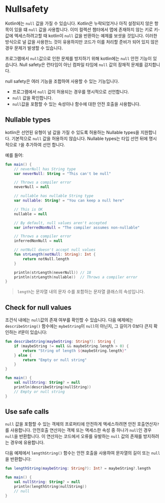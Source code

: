 # Nullsafety

Kotlin에는 `null` 값을 가질 수 있습니다. Kotlin은 누락되었거나 아직 설정되지 않은 항목이 있을 떄 `null` 값을 사용합니다. 이미 컬렉션 챔터에서 맵에 존재하지 않는 키로 키-값에 엑세스하려고할 때 kotlin이 `null` 값을 반환하는 예제를 보셧을 것입니다. 이러한 방식으로 널 값을 사용한느 것이 유용하지만 코드가 이를 처리할 준비가 되어 있지 않은 경우 문제가 발생할 수 있습니다.

프로그램에서 `null`값으로 인한 문제를 방지하기 위해 kotlin에는 `null` 안전 기능이 있습니다. Null safety은 런타임이 아닌 컴파일 타임에 `null` 값의 잠재적 문제를 감지합니다.

null safety은 여러 기능을 조합하여 사용할 수 있는 기능입니다.

- 프로그램에서 `null` 값이 허용되는 경우를 명시적으로 선언합니다.
- `null` 값을 확인합니다.
- `null`값을 포함할 수 있는 속성이나 함수에 대한 안전 호출을 사용합니다.

## Nullable types

kotlin은 선언된 유형이 널 값을 가질 수 있도록 허용하는 Nullable types을 지원합니다. 기본적으로 `null` 값을 허용하지 않습니다. Nullable types는 타입 선언 뒤에 명시적으로 `?`을 추가하여 선언 합니다.

예를 들어:
```kotlin
fun main() {
    // neverNull has String type
    var neverNull: String = "This can't be null"

    // Throws a compiler error
    neverNull = null

    // nullable has nullable String type
    var nullable: String? = "You can keep a null here"

    // This is OK
    nullable = null

    // By default, null values aren't accepted
    var inferredNonNull = "The compiler assumes non-nullable"

    // Throws a compiler error
    inferredNonNull = null

    // notNull doesn't accept null values
    fun strLength(notNull: String): Int {                 
        return notNull.length
    }

    println(strLength(neverNull)) // 18
    println(strLength(nullable))  // Throws a compiler error
}
```
> `length`는 문자열 내의 문자 수를 포함하는 문자열 클래스의 속성입니다.

## Check for null values

조건식 내에는 `null`값의 존재 여부를 확인할 수 있습니다. 다음 예제에는 `describeString()` 함수에는 `mybeString`이 `null`이 아닌지, 그 길이가 0보다 큰지 확인하는 if문이 있습니다:
```kotlin
fun describeString(maybeString: String?): String {
    if (maybeString != null && maybeString.length > 0) {
        return "String of length ${maybeString.length}"
    } else {
        return "Empty or null string"
    }
}

fun main() {
    val nullString: String? = null
    println(describeString(nullString))
    // Empty or null string
}
```

## Use safe calls

`null` 값을 포함할 수 있는 객체의 프로퍼티에 안전하게 액세스하려면 안전 호출연산자`?`를 사용합니다. 안전호출 연산자는 객체 또는 액세스한 속성 중 하나가 `null`인 경우 `null`을 반환합니다. 이 연산자는 코드에서 오류를 유발하는 `null` 값의 존재를 방지하려는 경우에 유용합니다.

다음 예제에서 `lengthString()` 함수는 안전 호출을 사용하여 문자열의 길이 또는 `null`을 반환합니다:
```kotlin
fun lengthString(maybeString: String?): Int? = maybeString?.length

fun main() { 
    val nullString: String? = null
    println(lengthString(nullString))
    // null
}
```
